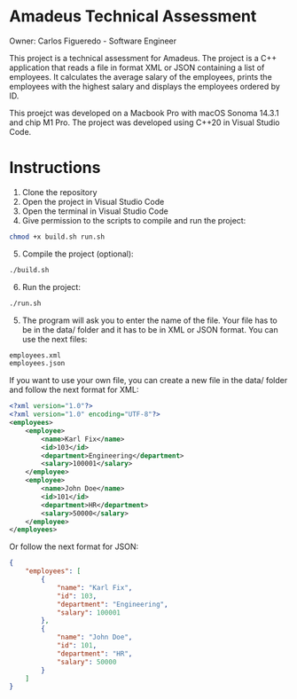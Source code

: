 # Amadeus Technical Assessment

Owner: Carlos Figueredo - Software Engineer

This project is a technical assessment for Amadeus. The project is a C++ application that reads a file in format XML or JSON containing a list of employees. It calculates the average salary of the employees, prints the employees with the highest salary and displays the employees ordered by ID.

This proejct was developed on a Macbook Pro with macOS Sonoma 14.3.1 and chip M1 Pro. The project was developed using C++20 in Visual Studio Code.

# Instructions

1. Clone the repository
2. Open the project in Visual Studio Code
3. Open the terminal in Visual Studio Code
4. Give permission to the scripts to compile and run the project:
```bash
chmod +x build.sh run.sh
```

5. Compile the project (optional):
```bash
./build.sh
```

6. Run the project:
```bash
./run.sh
```

5. The program will ask you to enter the name of the file. Your file has to be in the data/ folder and it has to be in XML or JSON format. You can use the next files:
```bash
employees.xml
employees.json
```

If you want to use your own file, you can create a new file in the data/ folder and follow the next format for XML:
```xml
<?xml version="1.0"?>
<?xml version="1.0" encoding="UTF-8"?>
<employees>
    <employee>
        <name>Karl Fix</name>
        <id>103</id>
        <department>Engineering</department>
        <salary>100001</salary>
    </employee>
    <employee>
        <name>John Doe</name>
        <id>101</id>
        <department>HR</department>
        <salary>50000</salary>
    </employee>
</employees>
```

Or follow the next format for JSON:
```json
{
    "employees": [
        {
            "name": "Karl Fix",
            "id": 103,
            "department": "Engineering",
            "salary": 100001
        },
        {
            "name": "John Doe",
            "id": 101,
            "department": "HR",
            "salary": 50000
        }
    ]
}
```
